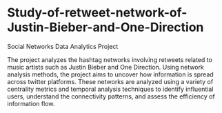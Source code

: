 # Study-of-retweet-network-of-Justin-Bieber-and-One-Direction
Social Networks Data Analytics Project

The project analyzes the hashtag networks involving retweets related to music artists
such as Justin Bieber and One Direction. Using network analysis methods, the project
aims to uncover how information is spread across twitter platforms. These networks
are analyzed using a variety of centrality metrics and temporal analysis techniques to
identify influential users, understand the connectivity patterns, and assess the efficiency
of information flow.
